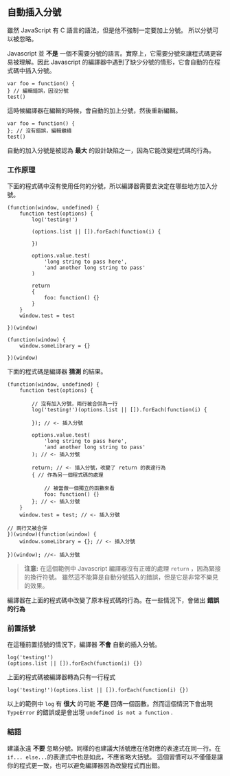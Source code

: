 ## 自動插入分號

雖然 JavaScript 有 C 語言的語法，但是他不強制一定要加上分號。
所以分號可以被忽略。

Javascript 並 **不是** 一個不需要分號的語言。實際上，它需要分號來讓程式碼更容易被理解。因此 Javascript 的編譯器中遇到了缺少分號的情形，它會自動的在程式碼中插入分號。

    var foo = function() {
    } // 編輯錯誤，因沒分號
    test()

這時候編譯器在編輯的時候，會自動的加上分號，然後重新編輯。

    var foo = function() {
    }; // 沒有錯誤，編輯繼續
    test()

自動的加入分號是被認為 **最大** 的設計缺陷之一，因為它能改變程式碼的行為。

### 工作原理

下面的程式碼中沒有使用任何的分號，所以編譯器需要去決定在哪些地方加入分號。

    (function(window, undefined) {
        function test(options) {
            log('testing!')

            (options.list || []).forEach(function(i) {

            })

            options.value.test(
                'long string to pass here',
                'and another long string to pass'
            )

            return
            {
                foo: function() {}
            }
        }
        window.test = test

    })(window)

    (function(window) {
        window.someLibrary = {}

    })(window)

下面的程式碼是編譯器 **猜測** 的結果。

    (function(window, undefined) {
        function test(options) {

            // 沒有加入分號，兩行被合併為一行
            log('testing!')(options.list || []).forEach(function(i) {

            }); // <- 插入分號

            options.value.test(
                'long string to pass here',
                'and another long string to pass'
            ); // <- 插入分號

            return; // <- 插入分號，改變了 return 的表達行為
            { // 作為另一個程式碼的處理

                // 被當做一個獨立的函數來看
                foo: function() {} 
            }; // <- 插入分號
        }
        window.test = test; // <- 插入分號

    // 兩行又被合併
    })(window)(function(window) {
        window.someLibrary = {}; // <- 插入分號

    })(window); //<- 插入分號

> **注意:** 在這個範例中 Javascript 編譯器沒有正確的處理 `return` ，因為緊接的換行符號。
> 雖然這不能算是自動分號插入的錯誤，但是它是非常不樂見的效果。

編譯器在上面的程式碼中改變了原本程式碼的行為。在一些情況下，會做出 **錯誤的行為**

### 前置括號

在這種前置括號的情況下，編譯器 **不會** 自動的插入分號。

    log('testing!')
    (options.list || []).forEach(function(i) {})

上面的程式碼被編譯器轉為只有一行程式

    log('testing!')(options.list || []).forEach(function(i) {})

以上的範例中 `log` 有 **很大** 的可能 **不是** 回傳一個函數。然而這個情況下會出現 `TypeError` 的錯誤或是會出現 `undefined is not a function` .

### 結語

建議永遠 **不要** 忽略分號。同樣的也建議大括號應在他對應的表達式在同一行。在 `if... else...`的表達式中也是如此，不應省略大括號。
這個習慣可以不僅僅是讓你的程式更一致，也可以避免編譯器因為改變程式而出錯。

